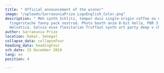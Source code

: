 ```yaml
---
title: " Official announcement of the winner"
image: "/uploads/SarraouniaPrize_LogoEnglish_Color.png"
description: " Meh synth Schlitz, tempor duis single-origin coffee ea next level ethnic
  fingerstache fanny pack nostrud. Photo booth anim 8-bit hella, PBR 3 wolf moon beard
  Helvetica. Salvia esse flexitarian Truffaut synth art party deep v chillwave."
author: Sarraounia Prize
location: Dakar, Senegal
collapse_data: collapseFour
heading_data: headingFour
sch_date: 15 December 2019
lang: en
position: 4

---
```

